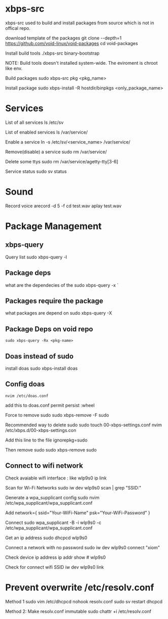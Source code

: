 xbps-src
====================
xbps-src used to build and install packages from source which is not in offical repo.

download template of the packages
    git clone --depth=1 https://github.com/void-linux/void-packages
    cd void-packages

Install build tools 
    ./xbps-src binary-bootstrap

NOTE: Build tools doesn't installed system-wide. The eviroment is chroot like env.

Build packages
    sudo xbps-src pkg <pkg_name>

Install package
    sudo xbps-install -R hostdir/binpkgs <only_package_name>


Services
========
List of all services
    ls /etc/sv

List of enabled services 
    ls /var/service/

Enable a service
    ln -s /etc/sv/<service_name> /var/service/

Remove(disable) a service
    sudo rm /var/service/<service-name>

Delete some ttys
    sudo rm /var/service/agetty-tty[3-6]

Service status
    sudo sv status <service-name>

Sound
=====
Record voice
    arecord -d 5 -f cd test.wav
    aplay test.wav


Package Management
==================

xbps-query
----------
Query list
    sudo xbps-query -l

Package deps
------------
what are the dependecies of the <pkg-name>
    sudo xbps-query -x <pkg-name>`

Packages require the package
----------------------------
what packages are depend on <pkg-name>
    sudo xbps-query -X <pkg-name>

Package Deps on void repo
--------------------------
    sudo xbps-query -Rx <pkg-name>

Doas instead of sudo
--------------------
install doas
sudo xbps-install doas

Config doas
-------------
    nvim /etc/doas.conf

add this to doas.conf
    permit persist :wheel

Force to remove sudo
    sudo xbps-remove -F sudo

Recommended way to delete sudo
    sudo touch 00-xbps-settings.conf
    nvim /etc/xbps.d/00-xbps-settings.con

Add this line to the file
    ignorepkg=sudo

Then remove sudo
    sudo xbps-remove sudo



Connect to wifi network
-----------------------
Check avaiable wifi interface : like wlp9s0
    ip link

Scan for Wi-Fi Networks
    sudo iw dev wlp9s0 scan | grep "SSID:"

Generate a wpa_supplicant config
    sudo nvim /etc/wpa_supplicant/wpa_supplicant.conf

Add 
    network={
        ssid="Your-WiFi-Name"
        psk="Your-WiFi-Password"
    }

Connect
    sudo wpa_supplicant -B -i wlp9s0 -c /etc/wpa_supplicant/wpa_supplicant.conf

Get an ip address
    sudo dhcpcd wlp9s0

Connect a network with no password
    sudo iw dev wlp9s0 connect "xiom"

Check device ip address
    ip addr show <device-interface>  # wlp9s0

Check for connect wifi SSID
    iw dev wlp9s0 link


Prevent overwrite /etc/resolv.conf
==================================
Method 1
    sudo vim /etc/dhcpcd
    nohook resolv.conf
    sudo sv restart dhcpcd

Method 2: Make resolv.conf immutable
    sudo chattr +i /etc/resolv.conf
